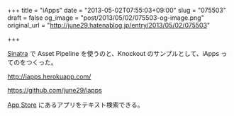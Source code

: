+++
title = "iApps"
date = "2013-05-02T07:55:03+09:00"
slug = "075503"
draft = false
og_image = "post/2013/05/02/075503-og-image.png"
original_url = "http://june29.hatenablog.jp/entry/2013/05/02/075503"

+++

<p><a class="keyword" href="http://d.hatena.ne.jp/keyword/Sinatra">Sinatra</a> で Asset Pipeline を使うのと、Knockout のサンプルとして、iApps ってのをつくった。</p>
<p><a href="http://iapps.herokuapp.com/">http://iapps.herokuapp.com/</a></p>
<p><a href="https://github.com/june29/iapps">https://github.com/june29/iapps</a></p>
<p><a class="keyword" href="http://d.hatena.ne.jp/keyword/App%20Store">App Store</a> にあるアプリをテキスト検索できる。</p>